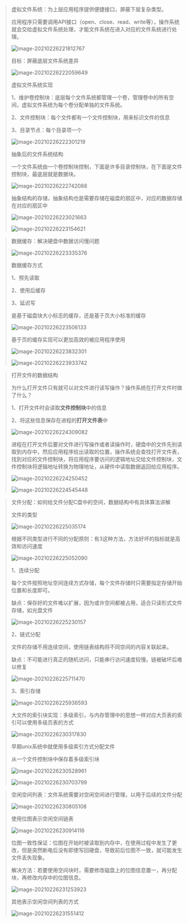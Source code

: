 > 虚拟文件系统：为上层应用程序提供便捷接口，屏蔽下层复杂类型。
>
> 应用程序只需要调用API接口（open、close、read、write等），操作系统就会交给虚拟文件系统处理，才能文件系统在进入对应的文件系统进行处理。
>
> ![image-20210226221812767](image\image-20210226221812767.png)
>
> 目标：屏蔽底层文件系统差异
>
> ![image-20210226222059649](image\image-20210226222059649.png)
>
> 虚拟文件系统实现
>
> 1、维护卷控制块：底层每个文件系统都管理一个卷，管理卷中的所有空间，虚拟文件系统为每个卷分配单独的文件系统。
>
> 2、文件控制块：每个文件都有一个文件控制块，用来标识文件的信息
>
> 3、目录节点：每个目录项一个
>
> ![image-20210226222301219](image\image-20210226222301219.png)
>
> 抽象后的文件系统结构
>
> 一个文件系统由一个卷控制块控制，下面是许多目录控制块，在下面是文件控制块，最底层就是数据块。
>
> ![image-20210226222742088](image\image-20210226222742088.png)
>
> 抽象结构的存储，抽象结构也是需要存储在磁盘的扇区中，对应的数据存储在对应的扇区中
>
> ![image-20210226223021663](image\image-20210226223021663.png)
>
> ![image-20210226223154621](image\image-20210226223154621.png)

> 数据缓存：解决硬盘中数据访问慢问题
>
> ![image-20210226223335376](image\image-20210226223335376.png)
>
> 数据缓存方式
>
> 1、预先读取
>
> 2、使用后缓存
>
> 3、延迟写
>
> 是基于磁盘块大小标志的缓存，还是基于页大小标准的缓存
>
> ![image-20210226223506133](image\image-20210226223506133.png)
>
> 基于页的缓存实现可以更加高效的被应用程序使用
>
> ![image-20210226223832301](image\image-20210226223832301.png)
>
> ![image-20210226223933742](image\image-20210226223933742.png)

> 打开文件的数据结构
>
> 为什么打开文件只有就可以对文件进行读写操作？操作系统在打开文件时做了什么？
>
> 1、打开文件时会读取**文件控制块**中的信息
>
> 2、将这些信息保存在进程的**打开文件表**中
>
> ![image-20210226224309082](image\image-20210226224309082.png)
>
> 进程在打开文件后要对文件进行写操作或者读操作时，硬盘中的文件先别读取到内存中，然后应用程序给出读取的位置，操作系统会查找打开文件表，找到对应的文件控制块，将应用程序要访问的逻辑地址交给文件控制块，文件控制块将逻辑地址转换为物理地址，从硬件中读取数据返回给应用程序。
>
> ![image-20210226224250452](image\image-20210226224250452.png)
>
> 
>
> ![image-20210226224545448](image\image-20210226224545448.png)

> 文件分配：如何给文件分配C盘中的空间，数据结构中有具体算法讲解
>
> 文件的类型
>
> ![image-20210226225035174](image\image-20210226225035174.png)
>
> 根据不同类型进行不同的分配原则：有3这种方法，方法好坏的指标就是高效和访问速度
>
> ![image-20210226225052090](image\image-20210226225052090.png)
>
> 1、连续分配
>
> 每个文件按照地址空间连续方式存储，每个文件存储时只需要指定存储开始位置和长度即可。
>
> 缺点：保存好的文件难以扩展，因为或许空间都被占用，适合只读形式文件存储，如光盘文件
>
> ![image-20210226225230157](image\image-20210226225230157.png)
>
> 2、链式分配
>
> 文件的存储不用连续空间，使用链表结构将不同空间的内容关联起来。
>
> 缺点：不可能进行真正的随机访问，只能串行访问速度较慢。链被破坏后难以修复
>
> ![image-20210226225711470](image\image-20210226225711470.png)
>
> 3、索引存储
>
> ![image-20210226225936593](image\image-20210226225936593.png)
>
> 大文件的索引块实现：多级索引，与内存管理中的思想一样对应大页表的索引可以使用多级页表的方式
>
> ![image-20210226230317830](image\image-20210226230317830.png)
>
> 早期unix系统中就使用多级索引方式分配文件
>
> 从一个文件控制块中保存着多级索引块
>
> ![image-20210226230528961](image\image-20210226230528961.png)
>
> ![image-20210226230703799](image\image-20210226230703799.png)

> 空闲空间列表：文件系统需要对空闲空间进行管理，以用于后续的文件分配
>
> ![image-20210226230805108](image\image-20210226230805108.png)
>
> 使用位图表示空闲空间链表
>
> ![image-20210226230914116](image\image-20210226230914116.png)
>
> 位图一致性保证：位图在开始时被读取到内存中，在使用过程中发生了更改，但是突然断电后没有即使写回硬盘，导致前后位图不一致，就可能发生文件丢失现象。
>
> 解决方法：若要使用空间块时，需要修改磁盘上的位图信息置一，再分配块，再修改内存中的位图信息。
>
> ![image-20210226231253923](image\image-20210226231253923.png)
>
> 其他表示空闲空间列表的方式
>
> ![image-20210226231551412](image\image-20210226231551412.png)